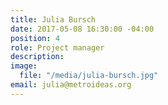 ```yaml
---
title: Julia Bursch
date: 2017-05-08 16:30:00 -04:00
position: 4
role: Project manager
description: 
image:
  file: "/media/julia-bursch.jpg"
email: julia@metroideas.org
---
```


